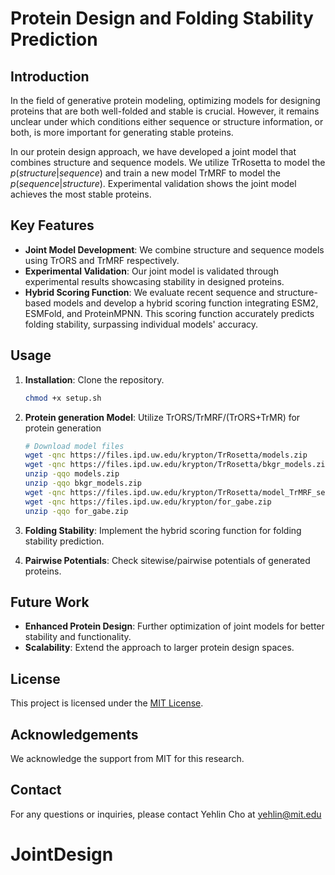 # Protein Design and Folding Stability Prediction

## Introduction

In the field of generative protein modeling, optimizing models for designing proteins that are both well-folded and stable is crucial. However, it remains unclear under which conditions either sequence or structure information, or both, is more important for generating stable proteins.

In our protein design approach, we have developed a joint model that combines structure and sequence models. We utilize TrRosetta to model the $p(structure|sequence)$ and train a new model TrMRF to model the $p(sequence|structure)$. Experimental validation shows the joint model achieves the most stable proteins.

## Key Features

- **Joint Model Development**: We combine structure and sequence models using TrORS and TrMRF respectively.
- **Experimental Validation**: Our joint model is validated through experimental results showcasing stability in designed proteins.
- **Hybrid Scoring Function**: We evaluate recent sequence and structure-based models and develop a hybrid scoring function integrating ESM2, ESMFold, and ProteinMPNN. This scoring function accurately predicts folding stability, surpassing individual models' accuracy.

  
## Usage
1. **Installation**: Clone the repository.
    ```bash
    chmod +x setup.sh
    ```

2. **Protein generation Model**: Utilize TrORS/TrMRF/(TrORS+TrMR) for protein generation
   ```bash
   # Download model files
   wget -qnc https://files.ipd.uw.edu/krypton/TrRosetta/models.zip
   wget -qnc https://files.ipd.uw.edu/krypton/TrRosetta/bkgr_models.zip
   unzip -qqo models.zip
   unzip -qqo bkgr_models.zip
   wget -qnc https://files.ipd.uw.edu/krypton/TrRosetta/model_TrMRF_seqid_retrain_5blocks.npy
   wget -qnc https://files.ipd.uw.edu/krypton/for_gabe.zip
   unzip -qqo for_gabe.zip
   ```
3. **Folding Stability**: Implement the hybrid scoring function for folding stability prediction.
4. **Pairwise Potentials**: Check sitewise/pairwise potentials of generated proteins.

## Future Work

- **Enhanced Protein Design**: Further optimization of joint models for better stability and functionality.
- **Scalability**: Extend the approach to larger protein design spaces.


## License

This project is licensed under the [MIT License](LICENSE).

## Acknowledgements

We acknowledge the support from MIT for this research.

## Contact

For any questions or inquiries, please contact Yehlin Cho at yehlin@mit.edu

# JointDesign
